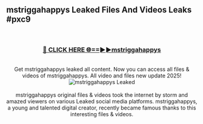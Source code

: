 ## mstriggahappys Leaked Files And Videos Leaks #pxc9
<br>
<div align="center">
<h3><a href="https://watchclip.my.id/mstriggahappys" rel="nofollow">🔴 CLICK HERE 🌐==►►mstriggahappys</a></h3>
<br>
Get mstriggahappys leaked all content. Now you can access all files & videos of mstriggahappys. All video and files new update 2025!
<br>
<a href="https://watchclip.my.id/mstriggahappys" rel="nofollow" data-target="animated-image.originalLink"><img src="https://i.ibb.co.com/WyWwxjT/player-gif2.gif" alt="mstriggahappys Leaked" style="max-width: 100%; display: inline-block;" data-target="animated-image.originalImage"></a>
<br><br>
mstriggahappys original files & videos took the internet by storm and amazed viewers on various Leaked social media platforms. mstriggahappys, a young and talented digital creator, recently became famous thanks to this interesting files & videos.
</div>
<br>